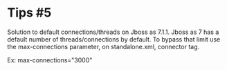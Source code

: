 # Tips #5
Solution to default connections/threads on Jboss as 7.1.1. Jboss as 7 has a default number of threads/connections by default. To bypass that limit use the max-connections parameter, on standalone.xml, connector tag.

Ex: max-connections="3000"

